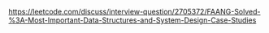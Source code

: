 https://leetcode.com/discuss/interview-question/2705372/FAANG-Solved-%3A-Most-Important-Data-Structures-and-System-Design-Case-Studies
